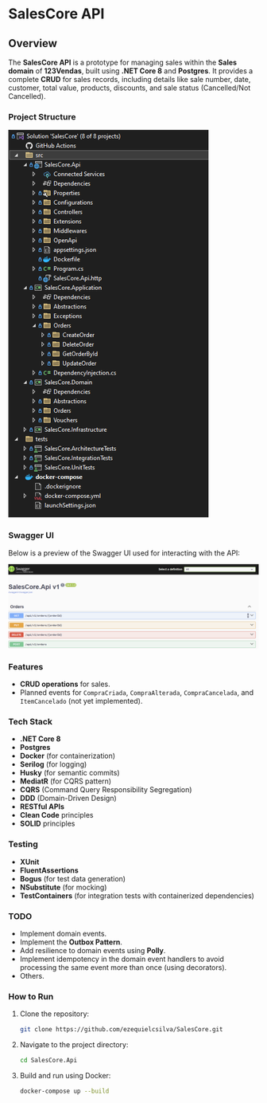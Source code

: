 # SalesCore API

## Overview

The **SalesCore API** is a prototype for managing sales within the **Sales domain** of **123Vendas**, built using **.NET Core 8** and **Postgres**. It provides a complete **CRUD** for sales records, including details like sale number, date, customer, total value, products, discounts, and sale status (Cancelled/Not Cancelled).

### Project Structure
![Project Structure](./images/project-structure.png)

### Swagger UI
Below is a preview of the Swagger UI used for interacting with the API:

![Swagger UI](./images/project-swagger.png)

### Features
- **CRUD operations** for sales.
- Planned events for `CompraCriada`, `CompraAlterada`, `CompraCancelada`, and `ItemCancelado` (not yet implemented).

### Tech Stack
- **.NET Core 8**
- **Postgres**
- **Docker** (for containerization)
- **Serilog** (for logging)
- **Husky** (for semantic commits)
- **MediatR** (for CQRS pattern)
- **CQRS** (Command Query Responsibility Segregation)
- **DDD** (Domain-Driven Design)
- **RESTful APIs**
- **Clean Code** principles
- **SOLID** principles

### Testing
- **XUnit**
- **FluentAssertions**
- **Bogus** (for test data generation)
- **NSubstitute** (for mocking)
- **TestContainers** (for integration tests with containerized dependencies)

### TODO
- Implement domain events.
- Implement the **Outbox Pattern**.
- Add resilience to domain events using **Polly**.
- Implement idempotency in the domain event handlers to avoid processing the same event more than once (using decorators).
- Others.

### How to Run
1. Clone the repository:
   ```bash
   git clone https://github.com/ezequielcsilva/SalesCore.git

2. Navigate to the project directory:
   ```bash
   cd SalesCore.Api

3. Build and run using Docker:
   ```bash
   docker-compose up --build